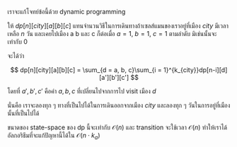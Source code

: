 เราจะแก้โจทย์ข้อนี้ด้วย dynamic programming

ให้ $dp[n][city][a][b][c]$ แทนจำนวนวิธีในการเดินทางถ้าเซลส์แมนของเราอยู่ที่เมือง $city$ มีเวลาเหลือ $n$ วัน และเคยไปเมือง a b และ c ก็ต่อเมื่อ $a = 1$, $b = 1$, $c = 1$ ตามลำดับ มิเช่นนั้นจะเท่ากับ $0$ 

จะได้ว่า

$$
dp[n][city][a][b][c] = \sum_{d = a, b, c}\sum_{i = 1}^{k_{city}}dp[n-i][d][a'][b'][c']
$$

โดยที่ $a', b', c'$ คือค่า $a, b, c$ ที่เปลี่ยนไปจากการไป visit เมือง $d$

นั่นคือ เราจะลองทุก ๆ ทางที่เป็นไปได้ในการเดินออกจากเมือง $city$ และลองทุก ๆ วันในการอยู่ที่เมืองนั้นที่เป็นไปได้

ขนาดของ state-space ของ dp นี้จะเท่ากับ $\mathcal{O}(n)$ และ transition จะใช้เวลา $\mathcal{O}(n)$ ทำให้เราได้อัลกอริธึมที่จะแก้ปัญหานี้ได้ใน $\mathcal{O}(n\cdot k_a     )$